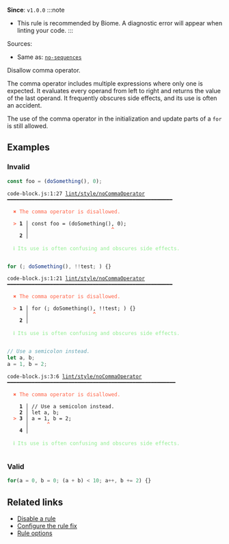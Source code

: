 **Since**: `v1.0.0`
:::note
- This rule is recommended by Biome. A diagnostic error will appear when linting your code.
:::

Sources: 
- Same as: <a href="https://eslint.org/docs/latest/rules/no-sequences" target="_blank"><code>no-sequences</code></a>

Disallow comma operator.

The comma operator includes multiple expressions where only one is expected.
It evaluates every operand from left to right and returns the value of the last operand.
It frequently obscures side effects, and its use is often an accident.

The use of the comma operator in the initialization and update parts of a `for` is still allowed.

## Examples

### Invalid

```js
const foo = (doSomething(), 0);
```

<pre class="language-text"><code class="language-text">code-block.js:1:27 <a href="https://biomejs.dev/linter/rules/no-comma-operator">lint/style/noCommaOperator</a> ━━━━━━━━━━━━━━━━━━━━━━━━━━━━━━━━━━━━━━━━━━━━━━━━━━━━━━

<strong><span style="color: Tomato;">  </span></strong><strong><span style="color: Tomato;">✖</span></strong> <span style="color: Tomato;">The comma operator is disallowed.</span>
  
<strong><span style="color: Tomato;">  </span></strong><strong><span style="color: Tomato;">&gt;</span></strong> <strong>1 │ </strong>const foo = (doSomething(), 0);
   <strong>   │ </strong>                          <strong><span style="color: Tomato;">^</span></strong>
    <strong>2 │ </strong>
  
<strong><span style="color: lightgreen;">  </span></strong><strong><span style="color: lightgreen;">ℹ</span></strong> <span style="color: lightgreen;">Its use is often confusing and obscures side effects.</span>
  
</code></pre>

```js
for (; doSomething(), !!test; ) {}
```

<pre class="language-text"><code class="language-text">code-block.js:1:21 <a href="https://biomejs.dev/linter/rules/no-comma-operator">lint/style/noCommaOperator</a> ━━━━━━━━━━━━━━━━━━━━━━━━━━━━━━━━━━━━━━━━━━━━━━━━━━━━━━

<strong><span style="color: Tomato;">  </span></strong><strong><span style="color: Tomato;">✖</span></strong> <span style="color: Tomato;">The comma operator is disallowed.</span>
  
<strong><span style="color: Tomato;">  </span></strong><strong><span style="color: Tomato;">&gt;</span></strong> <strong>1 │ </strong>for (; doSomething(), !!test; ) {}
   <strong>   │ </strong>                    <strong><span style="color: Tomato;">^</span></strong>
    <strong>2 │ </strong>
  
<strong><span style="color: lightgreen;">  </span></strong><strong><span style="color: lightgreen;">ℹ</span></strong> <span style="color: lightgreen;">Its use is often confusing and obscures side effects.</span>
  
</code></pre>

```js
// Use a semicolon instead.
let a, b;
a = 1, b = 2;
```

<pre class="language-text"><code class="language-text">code-block.js:3:6 <a href="https://biomejs.dev/linter/rules/no-comma-operator">lint/style/noCommaOperator</a> ━━━━━━━━━━━━━━━━━━━━━━━━━━━━━━━━━━━━━━━━━━━━━━━━━━━━━━━

<strong><span style="color: Tomato;">  </span></strong><strong><span style="color: Tomato;">✖</span></strong> <span style="color: Tomato;">The comma operator is disallowed.</span>
  
    <strong>1 │ </strong>// Use a semicolon instead.
    <strong>2 │ </strong>let a, b;
<strong><span style="color: Tomato;">  </span></strong><strong><span style="color: Tomato;">&gt;</span></strong> <strong>3 │ </strong>a = 1, b = 2;
   <strong>   │ </strong>     <strong><span style="color: Tomato;">^</span></strong>
    <strong>4 │ </strong>
  
<strong><span style="color: lightgreen;">  </span></strong><strong><span style="color: lightgreen;">ℹ</span></strong> <span style="color: lightgreen;">Its use is often confusing and obscures side effects.</span>
  
</code></pre>

### Valid

```js
for(a = 0, b = 0; (a + b) < 10; a++, b += 2) {}
```

## Related links

- [Disable a rule](/linter/#disable-a-lint-rule)
- [Configure the rule fix](/linter#configure-the-rule-fix)
- [Rule options](/linter/#rule-options)
